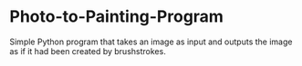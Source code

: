 # Photo-to-Painting-Program
Simple Python program that takes an image as input and outputs the image as if it had been created by brushstrokes.
